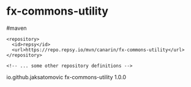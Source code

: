 # fx-commons-utility



#maven

<project>
  <!-- ... Other project settings -->

  <repositories>
    <!-- ... some other repository definitions -->

    <repository>
      <id>repsy</id>
      <url>https://repo.repsy.io/mvn/canarin/fx-commons-utility</url>
    </repository>

    <!-- ... some other repository definitions -->
  </repositories>
  
  <!-- ... Other project settings -->
</project>

<dependency>
  <groupId>io.github.jaksatomovic</groupId>
  <artifactId>fx-commons-utility</artifactId>
  <version>1.0.0</version>
</dependency>
